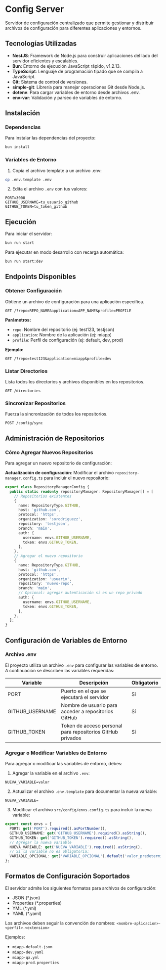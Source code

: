# Config Server

Servidor de configuración centralizado que permite gestionar y distribuir archivos de configuración para diferentes aplicaciones y entornos.

## Tecnologías Utilizadas

- **NestJS**: Framework de Node.js para construir aplicaciones del lado del servidor eficientes y escalables.
- **Bun**: Entorno de ejecución JavaScript rápido, v1.2.13.
- **TypeScript**: Lenguaje de programación tipado que se compila a JavaScript.
- **Git**: Sistema de control de versiones.
- **simple-git**: Librería para manejar operaciones Git desde Node.js.
- **dotenv**: Para cargar variables de entorno desde archivos .env.
- **env-var**: Validación y parseo de variables de entorno.

## Instalación

### Dependencias

Para instalar las dependencias del proyecto:

```bash
bun install
```

### Variables de Entorno

1. Copia el archivo template a un archivo .env:

```bash
cp .env.template .env
```

2. Edita el archivo `.env` con tus valores:

```dotenv
PORT=3000
GITHUB_USERNAME=tu_usuario_github
GITHUB_TOKEN=tu_token_github
```

## Ejecución

Para iniciar el servidor:

```bash
bun run start
```

Para ejecutar en modo desarrollo con recarga automática:

```bash
bun run start:dev
```

## Endpoints Disponibles

### Obtener Configuración

Obtiene un archivo de configuración para una aplicación específica.

```
GET /?repo=REPO_NAME&application=APP_NAME&profile=PROFILE
```

**Parámetros:**
- `repo`: Nombre del repositorio (ej: test123, testjson)
- `application`: Nombre de la aplicación (ej: miapp)
- `profile`: Perfil de configuración (ej: default, dev, prod)

**Ejemplo:**
```
GET /?repo=test123&application=miapp&profile=dev
```

### Listar Directorios

Lista todos los directorios y archivos disponibles en los repositorios.

```
GET /directories
```

### Sincronizar Repositorios

Fuerza la sincronización de todos los repositorios.

```
POST /config/sync
```

## Administración de Repositorios

### Cómo Agregar Nuevos Repositorios

Para agregar un nuevo repositorio de configuración:

**Actualización de configuración**: Modificar el archivo `repository-manager.config.ts` para incluir el nuevo repositorio:

```typescript
export class RepositoryManagerConfig {
  public static readonly repositoryManager: RepositoryManager[] = [
    // Repositorios existentes
    {
      name: RepositoryType.GITHUB,
      host: 'github.com',
      protocol: 'https',
      organization: 'sorodriguezz',
      repository: 'testjson',
      branch: 'main',
      auth: {
        username: envs.GITHUB_USERNAME,
        token: envs.GITHUB_TOKEN,
      },
    },
    // Agregar el nuevo repositorio
    {
      name: RepositoryType.GITHUB,
      host: 'github.com',
      protocol: 'https',
      organization: 'usuario',
      repository: 'nuevo-repo',
      branch: 'main',
      // Opcional: agregar autenticación si es un repo privado
      auth: {
        username: envs.GITHUB_USERNAME,
        token: envs.GITHUB_TOKEN,
      },
    },
  ];
}
```

## Configuración de Variables de Entorno

### Archivo .env

El proyecto utiliza un archivo `.env` para configurar las variables de entorno. A continuación se describen las variables requeridas:

| Variable         | Descripción                                              | Obligatorio |
| --------------- | -------------------------------------------------------- | ----------- |
| PORT            | Puerto en el que se ejecutará el servidor                 | Sí          |
| GITHUB_USERNAME | Nombre de usuario para acceder a repositorios GitHub      | Sí          |
| GITHUB_TOKEN    | Token de acceso personal para repositorios GitHub privados| Sí          |

### Agregar o Modificar Variables de Entorno

Para agregar o modificar las variables de entorno, debes:

1. Agregar la variable en el archivo `.env`:
```
NUEVA_VARIABLE=valor
```

2. Actualizar el archivo `.env.template` para documentar la nueva variable:
```
NUEVA_VARIABLE=
```

3. Modificar el archivo `src/config/envs.config.ts` para incluir la nueva variable:

```typescript
export const envs = {
  PORT: get('PORT').required().asPortNumber(),
  GITHUB_USERNAME: get('GITHUB_USERNAME').required().asString(),
  GITHUB_TOKEN: get('GITHUB_TOKEN').required().asString(),
  // Agregar la nueva variable
  NUEVA_VARIABLE: get('NUEVA_VARIABLE').required().asString(),
  // Si la variable no es obligatoria:
  VARIABLE_OPCIONAL: get('VARIABLE_OPCIONAL').default('valor_predeterminado').asString(),
};
```

## Formatos de Configuración Soportados

El servidor admite los siguientes formatos para archivos de configuración:
- JSON (*.json)
- Properties (*.properties)
- YML (*.yml)
- YAML (*.yaml)

Los archivos deben seguir la convención de nombres:
`<nombre-aplicacion>-<perfil>.<extension>`

Ejemplos:
- `miapp-default.json`
- `miapp-dev.yaml`
- `miapp-qa.yml`
- `miapp-prod.properties`

